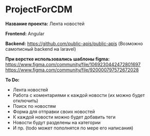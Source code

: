 # ProjectForCDM

**Название проекта:** Лента новостей

**Frontend:** Angular

**Backend:** https://github.com/public-apis/public-apis (Возможно самописный backend на laravel)

**При верстке использовались шаблоны figma:**
https://www.figma.com/community/file/1069230442472801697
https://www.figma.com/community/file/920000797572672028

**To Do:**

* Лента новостей
* Работа с коментариями к каждой новости (их можно будет отключить)
* Поиск по новостям
* Форма для отправки своих новостей
* К каждой новости можно будет добавить теги
* Новости будут разделены на категории
* И пр. (todo может пополнятся по мере его написания)
